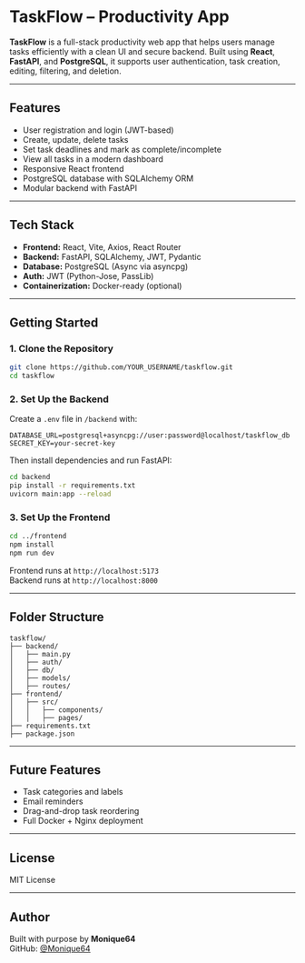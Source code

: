 
# TaskFlow – Productivity App

**TaskFlow** is a full-stack productivity web app that helps users manage tasks efficiently with a clean UI and secure backend. Built using **React**, **FastAPI**, and **PostgreSQL**, it supports user authentication, task creation, editing, filtering, and deletion.

---

## Features

- User registration and login (JWT-based)
- Create, update, delete tasks
- Set task deadlines and mark as complete/incomplete
- View all tasks in a modern dashboard
- Responsive React frontend
- PostgreSQL database with SQLAlchemy ORM
- Modular backend with FastAPI

---

## Tech Stack

- **Frontend:** React, Vite, Axios, React Router
- **Backend:** FastAPI, SQLAlchemy, JWT, Pydantic
- **Database:** PostgreSQL (Async via asyncpg)
- **Auth:** JWT (Python-Jose, PassLib)
- **Containerization:** Docker-ready (optional)

---

## Getting Started

### 1. Clone the Repository

```bash
git clone https://github.com/YOUR_USERNAME/taskflow.git
cd taskflow
```

### 2. Set Up the Backend

Create a `.env` file in `/backend` with:

```env
DATABASE_URL=postgresql+asyncpg://user:password@localhost/taskflow_db
SECRET_KEY=your-secret-key
```

Then install dependencies and run FastAPI:

```bash
cd backend
pip install -r requirements.txt
uvicorn main:app --reload
```

### 3. Set Up the Frontend

```bash
cd ../frontend
npm install
npm run dev
```

Frontend runs at `http://localhost:5173`  
Backend runs at `http://localhost:8000`

---

## Folder Structure

```
taskflow/
├── backend/
│   ├── main.py
│   ├── auth/
│   ├── db/
│   ├── models/
│   ├── routes/
├── frontend/
│   ├── src/
│   │   ├── components/
│   │   ├── pages/
├── requirements.txt
├── package.json
```

---

## Future Features

- Task categories and labels
- Email reminders
- Drag-and-drop task reordering
- Full Docker + Nginx deployment

---

## License

MIT License

---

## Author

Built with purpose by **Monique64**  
GitHub: [@Monique64](https://github.com/Monique64)
